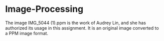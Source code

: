# Image-Processing

The image IMG_5044 (1).ppm is the work of Audrey Lin, and she has authorized its usage in this assignment. It is an original image converted to a PPM image format.
